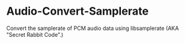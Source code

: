 # Audio-Convert-Samplerate
Convert the samplerate of PCM audio data using libsamplerate (AKA "Secret Rabbit Code".)
